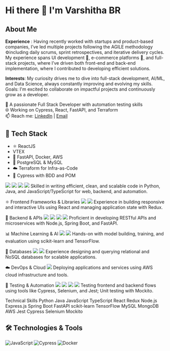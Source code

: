 
<!--
**varsh-21/varsh-21** is a ✨ _special_ ✨ repository because its `README.md` (this file) appears on your GitHub profile.

Here are some ideas to get you started:

- 🔭 I’m currently working on ...
- 🌱 I’m currently learning ...
- 👯 I’m looking to collaborate on ...
- 🤔 I’m looking for help with ...
- 💬 Ask me about ...
- 📫 How to reach me: ...
- 😄 Pronouns: ...
- ⚡ Fun fact: ...
-->
# Hi there 👋 I'm Varshitha BR

## About Me
**Experience** : Having recently worked with startups and product-based companies, I’ve led multiple projects following the AGILE methodology ⚙️including daily scrums, sprint retrospectives, and iterative delivery cycles. My experience spans UI development 🎨, e-commerce platforms 🛒, and full-stack projects, where I’ve driven both front-end and back-end implementation, where I contributed to developing efficient solutions.

**Interests**: My curiosity drives me to dive into full-stack development, AI/ML, and Data Science, always constantly improving and evolving my skills.
Goals: I'm excited to collaborate on impactful projects and continuously grow as a developer.

🚀 A passionate Full Stack Developer with automation testing skills  
🌐 Working on Cypress, React, FastAPI, and Terraform  
📫 Reach me: [LinkedIn](https://www.linkedin.com/in/varshitha-br1/) | [Email](mailto:varshithabr2@gmail.com)

## 🔧 Tech Stack
- ⚛️ ReactJS
-  VTEX 
- 🐍 FastAPI, Docker, AWS
- 💾 PostgreSQL & MySQL
- ☁️ Terraform for Infra-as-Code
- 🧪 Cypress with BDD and POM

<img src="https://img.shields.io/badge/Python-3776AB?style=for-the-badge&logo=python&logoColor=white" /> <img src="https://img.shields.io/badge/Java-007396?style=for-the-badge&logo=java&logoColor=white" /> <img src="https://img.shields.io/badge/JavaScript-F7DF1E?style=for-the-badge&logo=javascript&logoColor=black" /> <img src="https://img.shields.io/badge/TypeScript-3178C6?style=for-the-badge&logo=typescript&logoColor=white" />
Skilled in writing efficient, clean, and scalable code in Python, Java, and JavaScript/TypeScript for web, backend, and automation.

⚛️ Frontend Frameworks & Libraries
<img src="https://img.shields.io/badge/React-61DAFB?style=for-the-badge&logo=react&logoColor=black" /> <img src="https://img.shields.io/badge/Redux-764ABC?style=for-the-badge&logo=redux&logoColor=white" />
Experience in building responsive and interactive UIs using React and managing application state with Redux.

🧩 Backend & APIs
<img src="https://img.shields.io/badge/Node.js-339933?style=for-the-badge&logo=nodedotjs&logoColor=white" /> <img src="https://img.shields.io/badge/Express.js-000000?style=for-the-badge&logo=express&logoColor=white" /> <img src="https://img.shields.io/badge/Spring_Boot-6DB33F?style=for-the-badge&logo=spring-boot&logoColor=white" /> <img src="https://img.shields.io/badge/FastAPI-009688?style=for-the-badge&logo=fastapi&logoColor=white" />
Proficient in developing RESTful APIs and microservices with Node.js, Spring Boot, and FastAPI.

📊 Machine Learning & AI
<img src="https://img.shields.io/badge/scikit--learn-F7931E?style=for-the-badge&logo=scikitlearn&logoColor=white" /> <img src="https://img.shields.io/badge/TensorFlow-FF6F00?style=for-the-badge&logo=tensorflow&logoColor=white" />
Hands-on with model building, training, and evaluation using scikit-learn and TensorFlow.

💾 Databases
<img src="https://img.shields.io/badge/MySQL-4479A1?style=for-the-badge&logo=mysql&logoColor=white" /> <img src="https://img.shields.io/badge/MongoDB-47A248?style=for-the-badge&logo=mongodb&logoColor=white" />
Experience designing and querying relational and NoSQL databases for scalable applications.

☁️ DevOps & Cloud
<img src="https://img.shields.io/badge/AWS-232F3E?style=for-the-badge&logo=amazonaws&logoColor=white" />
Deploying applications and services using AWS cloud infrastructure and tools.

🧪 Testing & Automation
<img src="https://img.shields.io/badge/Jest-C21325?style=for-the-badge&logo=jest&logoColor=white" /> <img src="https://img.shields.io/badge/Cypress-17202C?style=for-the-badge&logo=cypress&logoColor=white" /> <img src="https://img.shields.io/badge/Selenium-43B02A?style=for-the-badge&logo=selenium&logoColor=white" /> <img src="https://img.shields.io/badge/Mockito-FFDE57?style=for-the-badge&logo=java&logoColor=black" />
Testing frontend and backend flows using tools like Cypress, Selenium, and Jest; Unit testing with Mockito.

Technical Skills
Python Java JavaScript TypeScript React Redux Node.js Express.js Spring Boot FastAPI scikit-learn TensorFlow MySQL MongoDB AWS Jest Cypress Selenium Mockito

## 🛠️ Technologies & Tools
![JavaScript](https://img.shields.io/badge/-JavaScript-black?style=flat-square&logo=javascript)
![Cypress](https://img.shields.io/badge/-Cypress-17202C?style=flat-square&logo=cypress)
![Docker](https://img.shields.io/badge/-Docker-black?style=flat-square&logo=docker)

<!--

## 📈 GitHub Stats
![Varshitha's GitHub Stats](https://github-readme-stats.vercel.app/api?username=varsh-21&show_icons=true&theme=radical)

## ✨ Top Repositories
[![ReadMe Card](https://github-readme-stats.vercel.app/api/pin/?username=varsh-21&repo=magento-signup-automation&theme=radical)](https://github.com/varsh-21/magento-signup-automation)
-->

